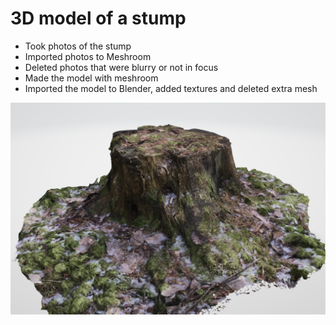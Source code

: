 # 3D model of a stump

* Took photos of the stump
* Imported photos to Meshroom
* Deleted photos that were blurry or not in focus
* Made the model with meshroom
* Imported the model to Blender, added textures and deleted extra mesh

![Result](stump.png)

